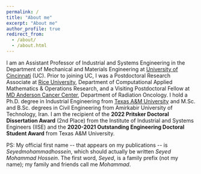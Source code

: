 ```yaml
---
permalink: /
title: "About me"
excerpt: "About me"
author_profile: true
redirect_from: 
  - /about/
  - /about.html
---
```


I am an Assistant Professor of Industrial and Systems Engineering in the Department of Mechanical and Materials Engineering at [University of Cincinnati](https://www.uc.edu/) (UC). Prior to joining UC, I was a Postdoctoral Research Associate at [Rice University](https://www.rice.edu/), Department of Computational Applied Mathematics & Operations Research, and a Visiting Postdoctoral Fellow at [MD Anderson Cancer Center](https://www.mdanderson.org/), Department of Radiation Oncology. I hold a Ph.D. degree in Industrial Engineering from [Texas A&M University](https://www.tamu.edu/) and M.Sc. and B.Sc. degrees in Civil Engineering from Amirkabir University of Technology, Iran. I am the recipient of the **2022 Pritsker Doctoral Dissertation Award** (2nd Place) from the Institute of Industrial and Systems Engineers (IISE) and the **2020-2021 Outstanding Engineering Doctoral Student Award** from Texas A&M University.

PS: My official first name -- that appears on my publications -- is *Seyedmohammadhossein*,  which should actually be written *Seyed Mohammad Hossein*. The first word, *Seyed*, is a family prefix (not my name); my family and friends call me *Mohammad*.
